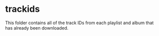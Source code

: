 # trackids

This folder contains all of the track IDs from each playlist and album that has already been downloaded.
